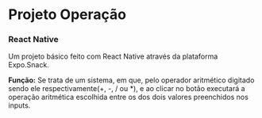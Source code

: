 # Projeto Operação
### React Native
Um projeto básico feito com React Native através da plataforma Expo.Snack.


**Função:** Se trata de um sistema, em que, pelo operador aritmético digitado sendo ele respectivamente(+, -, / ou *), e ao clicar no botão executará a operação aritmética escolhida entre os dos dois valores preenchidos nos inputs. 
